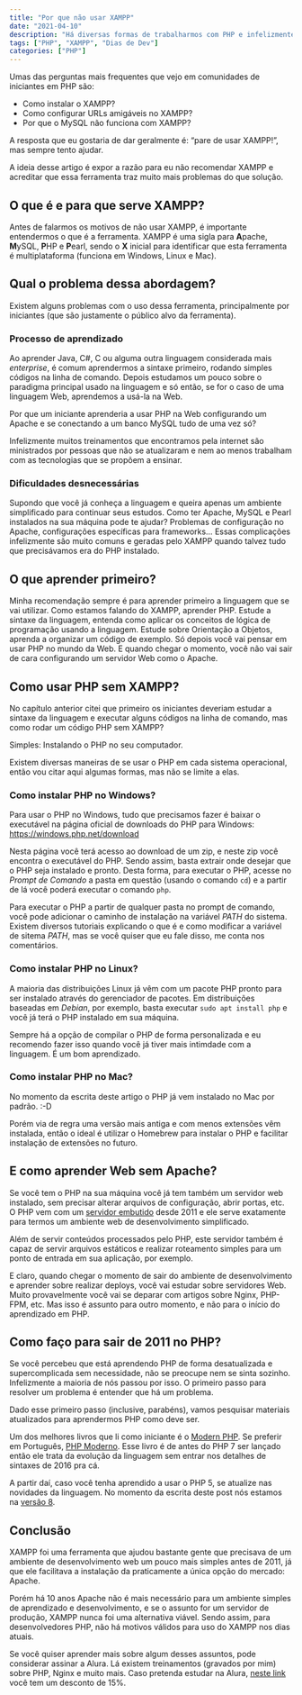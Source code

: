 ```yaml
---
title: "Por que não usar XAMPP"
date: "2021-04-10"
description: "Há diversas formas de trabalharmos com PHP e infelizmente uma das mais ensinadas é através do XAMPP. Neste artigo vamos resopnder a pergunta “Por que não usar XAMPP?”"
tags: ["PHP", "XAMPP", "Dias de Dev"]
categories: ["PHP"]
---
```

Umas das perguntas mais frequentes que vejo em comunidades de iniciantes em PHP são:
- Como instalar o XAMPP?
- Como configurar URLs amigáveis no XAMPP?
- Por que o MySQL não funciona com XAMPP?

A resposta que eu gostaria de dar geralmente é: “pare de usar XAMPP!”, mas sempre tento ajudar.

A ideia desse artigo é expor a razão para eu não recomendar XAMPP e acreditar que essa ferramenta traz muito mais
problemas do que solução.

## O que é e para que serve XAMPP?

Antes de falarmos os motivos de não usar XAMPP, é importante entendermos o que é a ferramenta. XAMPP é uma sigla para
**A**pache, **M**ySQL, **P**HP e **P**earl, sendo o **X** inicial para identificar que esta ferramenta é multiplataforma
(funciona em Windows, Linux e Mac).

## Qual o problema dessa abordagem?

Existem alguns problemas com o uso dessa ferramenta, principalmente por iniciantes (que são justamente o público alvo da
ferramenta).

### Processo de aprendizado

Ao aprender Java, C#, C ou alguma outra linguagem considerada mais _enterprise_, é comum aprendermos a sintaxe primeiro,
rodando simples códigos na linha de comando. Depois estudamos um pouco sobre o paradigma principal usado na linguagem e
só então, se for o caso de uma linguagem Web, aprendemos a usá-la na Web.

Por que um iniciante aprenderia a usar PHP na Web configurando um Apache e se conectando a um banco MySQL tudo de uma
vez só?

Infelizmente muitos treinamentos que encontramos pela internet são ministrados por pessoas que não se atualizaram e nem
ao menos trabalham com as tecnologias que se propõem a ensinar.

### Dificuldades desnecessárias

Supondo que você já conheça a linguagem e queira apenas um ambiente simplificado para continuar seus estudos. Como ter
Apache, MySQL e Pearl instalados na sua máquina pode te ajudar? Problemas de configuração no Apache, configurações
específicas para frameworks… Essas complicações infelizmente são muito comuns e geradas pelo XAMPP quando talvez tudo que
precisávamos era do PHP instalado.

## O que aprender primeiro?

Minha recomendação sempre é para aprender primeiro a linguagem que se vai utilizar. Como estamos falando do XAMPP,
aprender PHP. Estude a sintaxe da linguagem, entenda como aplicar os conceitos de lógica de programação usando a
linguagem. Estude sobre Orientação a Objetos, aprenda a organizar um código de exemplo. Só depois você vai pensar em
usar PHP no mundo da Web. E quando chegar o momento, você não vai sair de cara configurando um servidor Web como o
Apache.

## Como usar PHP sem XAMPP?

No capítulo anterior citei que primeiro os iniciantes deveriam estudar a sintaxe da linguagem e executar alguns códigos
na linha de comando, mas como rodar um código PHP sem XAMPP?

Simples: Instalando o PHP no seu computador.

Existem diversas maneiras de se usar o PHP em cada sistema operacional, então vou citar aqui algumas formas, mas não se
limite a elas.

### Como instalar PHP no Windows?

Para usar o PHP no Windows, tudo que precisamos fazer é baixar o executável na página oficial de downloads do PHP para
Windows: https://windows.php.net/download

Nesta página você terá acesso ao download de um zip, e neste zip você encontra o executável do PHP. Sendo assim, basta
extrair onde desejar que o PHP seja instalado e pronto. Desta forma, para executar o PHP, acesse no _Prompt de Comando_
a pasta em questão (usando o comando `cd`) e a partir de lá você poderá executar o comando `php`.

Para executar o PHP a partir de qualquer pasta no prompt de comando, você pode adicionar o caminho de instalação na
variável _PATH_ do sistema. Existem diversos tutoriais explicando o que é e como modificar a variável de sitema _PATH_,
mas se você quiser que eu fale disso, me conta nos comentários.

### Como instalar PHP no Linux?

A maioria das distribuições Linux já vêm com um pacote PHP pronto para ser instalado através do gerenciador de pacotes.
Em distribuições baseadas em _Debian_, por exemplo, basta executar `sudo apt install php` e você já terá o PHP instalado
em sua máquina.

Sempre há a opção de compilar o PHP de forma personalizada e eu recomendo fazer isso quando você já tiver mais intimdade
com a linguagem. É um bom aprendizado.

### Como instalar PHP no Mac?

No momento da escrita deste artigo o PHP já vem instalado no Mac por padrão. :-D

Porém via de regra uma versão mais antiga e com menos extensões vêm instalada, então o ideal é utilizar o Homebrew
para instalar o PHP e facilitar instalação de extensões no futuro.

## E como aprender Web sem Apache?

Se você tem o PHP na sua máquina você já tem também um servidor web instalado, sem precisar alterar arquivos de configuração, abrir
portas, etc. O PHP vem com um [servidor embutido](https://www.php.net/manual/en/features.commandline.webserver.php)
desde 2011 e ele serve exatamente para termos um ambiente web de desenvolvimento simplificado.

Além de servir conteúdos processados pelo PHP, este servidor também é capaz de servir arquivos estáticos e realizar
roteamento simples para um ponto de entrada em sua aplicação, por exemplo.

E claro, quando chegar o momento de sair do ambiente de desenvolvimento e aprender sobre realizar deploys, você vai
estudar sobre servidores Web. Muito provavelmente você vai se deparar com artigos sobre Nginx, PHP-FPM, etc. Mas isso é
assunto para outro momento, e não para o início do aprendizado em PHP.

## Como faço para sair de 2011 no PHP?

Se você percebeu que está aprendendo PHP de forma desatualizada e supercomplicada sem necessidade, não se preocupe nem
se sinta sozinho. Infelizmente a maioria de nós passou por isso. O primeiro passo para resolver um problema é entender
que há um problema.

Dado esse primeiro passo (inclusive, parabéns), vamos pesquisar materiais atualizados para aprendermos PHP como deve ser.

Um dos melhores livros que li como iniciante é o [Modern PHP](https://amzn.to/3fTOPaF).
Se preferir em Português, [PHP Moderno](https://amzn.to/3dLk4lx). Esse livro é de antes do PHP 7 ser lançado então ele
trata da evolução da linguagem sem entrar nos detalhes de sintaxes de 2016 pra cá.

A partir daí, caso você tenha aprendido a usar o PHP 5, se atualize nas novidades da linguagem. No momento da escrita
deste post nós estamos na [versão 8](https://youtube.com/playlist?list=PL3j2sfzg3FPuQXklYI2LumuG7jgZsj7cK). 

## Conclusão

XAMPP foi uma ferramenta que ajudou bastante gente que precisava de um ambiente de desenvolvimento web um pouco mais
simples antes de 2011, já que ele facilitava a instalação da praticamente a única opção do mercado: Apache.

Porém há 10 anos Apache não é mais necessário para um ambiente simples de aprendizado e desenvolvimento, e se o assunto
for um servidor de produção, XAMPP nunca foi uma alternativa viável. Sendo assim, para desenvolvedores PHP, não há
motivos válidos para uso do XAMPP nos dias atuais.

Se você quiser aprender mais sobre algum desses assuntos, pode considerar assinar a Alura. Lá existem treinamentos (gravados por mim) sobre PHP, Nginx e muito mais. Caso pretenda estudar na Alura, [neste link](https://tidd.ly/4d42Myb) você tem um desconto de 15%.
